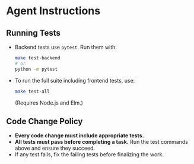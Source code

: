 # Agent Instructions

## Running Tests

- Backend tests use `pytest`. Run them with:
  ```bash
  make test-backend
  # or
  python -m pytest
  ```
- To run the full suite including frontend tests, use:
  ```bash
  make test-all
  ```
  (Requires Node.js and Elm.)

## Code Change Policy

- **Every code change must include appropriate tests.**
- **All tests must pass before completing a task.** Run the test commands above and ensure they succeed.
- If any test fails, fix the failing tests before finalizing the work.
